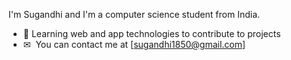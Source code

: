 I'm Sugandhi and I'm a computer science student from India.

* 👾 Learning web and app technologies to contribute to projects 
* ✉  You can contact me at [sugandhi1850@gmail.com]

